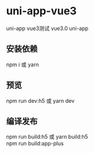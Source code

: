 # uni-app-vue3
uni-app vue3测试
vue3.0 uni-app

## 安装依赖
npm i  或  yarn  

## 预览
npm run dev:h5  或   yarn dev  

## 编译发布
npm run build:h5  或  yarn build:h5  
npm run build:app-plus  

